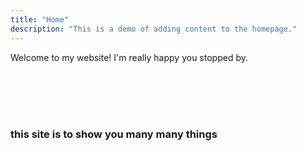 ```yaml
---
title: "Home"
description: "This is a demo of adding content to the homepage."
---
```

Welcome to my website! I'm really happy you stopped by.

<br /><br /><br /><br />

### this site is to show you many many things
